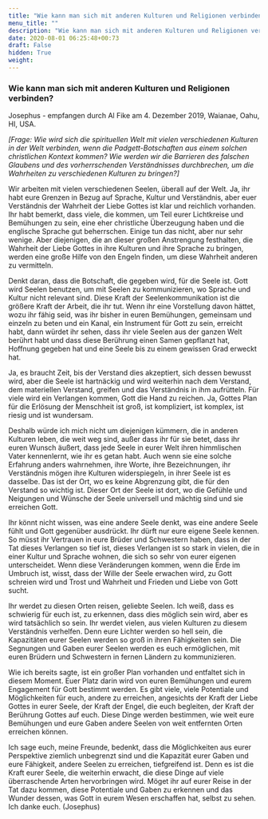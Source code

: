 ```yaml
---
title: "Wie kann man sich mit anderen Kulturen und Religionen verbinden?"
menu_title: ""
description: "Wie kann man sich mit anderen Kulturen und Religionen verbinden?"
date: 2020-08-01 06:25:48+00:73
draft: False
hidden: True
weight:
---
```

### Wie kann man sich mit anderen Kulturen und Religionen verbinden?

Josephus - empfangen durch Al Fike am 4. Dezember 2019, Waianae, Oahu, HI, USA.

*[Frage: Wie wird sich die spirituellen Welt mit vielen verschiedenen Kulturen in der Welt verbinden, wenn die Padgett-Botschaften aus einem solchen christlichen Kontext kommen? Wie werden wir die Barrieren des falschen Glaubens und des vorherrschenden Verständnisses durchbrechen, um die Wahrheiten zu verschiedenen Kulturen zu bringen?]*

Wir arbeiten mit vielen verschiedenen Seelen, überall auf der Welt. Ja, ihr habt eure Grenzen in Bezug auf Sprache, Kultur und Verständnis, aber euer Verständnis der Wahrheit der Liebe Gottes ist klar und reichlich vorhanden. Ihr habt bemerkt, dass viele, die kommen, um Teil eurer Lichtkreise und Bemühungen zu sein, eine eher christliche Überzeugung haben und die englische Sprache gut beherrschen. Einige tun das nicht, aber nur sehr wenige. Aber diejenigen, die an dieser großen Anstrengung festhalten, die Wahrheit der Liebe Gottes in ihre Kulturen und ihre Sprache zu bringen, werden eine große Hilfe von den Engeln finden, um diese Wahrheit anderen zu vermitteln.

Denkt daran, dass die Botschaft, die gegeben wird, für die Seele ist. Gott wird Seelen benutzen, um mit Seelen zu kommunizieren, wo Sprache und Kultur nicht relevant sind. Diese Kraft der Seelenkommunikation ist die größere Kraft der Arbeit, die ihr tut. Wenn ihr eine Vorstellung davon hättet, wozu ihr fähig seid, was ihr bisher in euren Bemühungen, gemeinsam und einzeln zu beten und ein Kanal, ein Instrument für Gott zu sein, erreicht habt, dann würdet ihr sehen, dass ihr viele Seelen aus der ganzen Welt berührt habt und dass diese Berührung einen Samen gepflanzt hat, Hoffnung gegeben hat und eine Seele bis zu einem gewissen Grad erweckt hat.

Ja, es braucht Zeit, bis der Verstand dies akzeptiert, sich dessen bewusst wird, aber die Seele ist hartnäckig und wird weiterhin nach dem Verstand, dem materiellen Verstand, greifen und das Verständnis in ihm aufrütteln. Für viele wird ein Verlangen kommen, Gott die Hand zu reichen. Ja, Gottes Plan für die Erlösung der Menschheit ist groß, ist kompliziert, ist komplex, ist riesig und ist wundersam.

Deshalb würde ich mich nicht um diejenigen kümmern, die in anderen Kulturen leben, die weit weg sind, außer dass ihr für sie betet, dass ihr euren Wunsch äußert, dass jede Seele in eurer Welt ihren himmlischen Vater kennenlernt, wie ihr es getan habt. Auch wenn sie eine solche Erfahrung anders wahrnehmen, ihre Worte, ihre Bezeichnungen, ihr Verständnis mögen ihre Kulturen widerspiegeln, in ihrer Seele ist es dasselbe. Das ist der Ort, wo es keine Abgrenzung gibt, die für den Verstand so wichtig ist. Dieser Ort der Seele ist dort, wo die Gefühle und Neigungen und Wünsche der Seele universell und mächtig sind und sie erreichen Gott.

Ihr könnt nicht wissen, was eine andere Seele denkt, was eine andere Seele fühlt und Gott gegenüber ausdrückt. Ihr dürft nur eure eigene Seele kennen. So müsst ihr Vertrauen in eure Brüder und Schwestern haben, dass in der Tat dieses Verlangen so tief ist, dieses Verlangen ist so stark in vielen, die in einer Kultur und Sprache wohnen, die sich so sehr von eurer eigenen unterscheidet. Wenn diese Veränderungen kommen, wenn die Erde im Umbruch ist, wisst, dass der Wille der Seele erwachen wird, zu Gott schreien wird und Trost und Wahrheit und Frieden und Liebe von Gott sucht.

Ihr werdet zu diesen Orten reisen, geliebte Seelen. Ich weiß, dass es schwierig für euch ist, zu erkennen, dass dies möglich sein wird, aber es wird tatsächlich so sein. Ihr werdet vielen, aus vielen Kulturen zu diesem Verständnis verhelfen. Denn eure Lichter werden so hell sein, die Kapazitäten eurer Seelen werden so groß in ihren Fähigkeiten sein. Die Segnungen und Gaben eurer Seelen werden es euch ermöglichen, mit euren Brüdern und Schwestern in fernen Ländern zu kommunizieren.

Wie ich bereits sagte, ist ein großer Plan vorhanden und entfaltet sich in diesem Moment. Euer Platz darin wird von euren Bemühungen und eurem Engagement für Gott bestimmt werden. Es gibt viele, viele Potentiale und Möglichkeiten für euch, andere zu erreichen, angesichts der Kraft der Liebe Gottes in eurer Seele, der Kraft der Engel, die euch begleiten, der Kraft der Berührung Gottes auf euch. Diese Dinge werden bestimmen, wie weit eure Bemühungen und eure Gaben andere Seelen von weit entfernten Orten erreichen können.

Ich sage euch, meine Freunde, bedenkt, dass die Möglichkeiten aus eurer Perspektive ziemlich unbegrenzt sind und die Kapazität eurer Gaben und eure Fähigkeit, andere Seelen zu erreichen, tiefgreifend ist. Denn es ist die Kraft eurer Seele, die weiterhin erwacht, die diese Dinge auf viele überraschende Arten hervorbringen wird. Möget ihr auf eurer Reise in der Tat dazu kommen, diese Potentiale und Gaben zu erkennen und das Wunder dessen, was Gott in eurem Wesen erschaffen hat, selbst zu sehen. Ich danke euch. (Josephus)
